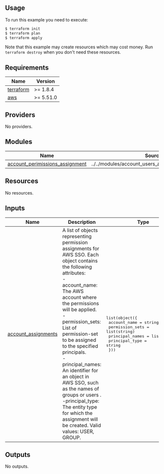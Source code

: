 <!-- BEGIN_TF_DOCS -->
  ## Usage

  To run this example you need to execute:

  ```bash
  $ terraform init
  $ terraform plan
  $ terraform apply
  ```

  Note that this example may create resources which may cost money. Run `terraform destroy` when you don't need these resources.

## Requirements

| Name | Version |
|------|---------|
| <a name="requirement_terraform"></a> [terraform](#requirement\_terraform) | >=  1.8.4 |
| <a name="requirement_aws"></a> [aws](#requirement\_aws) | >= 5.51.0 |

## Providers

No providers.

## Modules

| Name | Source | Version |
|------|--------|---------|
| <a name="module_account_perimissions_assignment"></a> [account\_perimissions\_assignment](#module\_account\_perimissions\_assignment) | ../../modules/account_users_and_groups_assignments | n/a |

## Resources

No resources.

## Inputs

| Name | Description | Type | Default | Required |
|------|-------------|------|---------|:--------:|
| <a name="input_account_assignments"></a> [account\_assignments](#input\_account\_assignments) | A list of objects representing permission assignments for AWS SSO. Each object contains the following attributes:<br>  - account\_name: The AWS account where the permissions will be applied.<br>  - permission\_sets: List of permission-set to be assigned to the specified principals.<br>  - principal\_names: An identifier for an object in AWS SSO, such as the names of groups or users .<br>   -principal\_type: The entity type for which the assignment will be created. Valid values: USER, GROUP. | <pre>list(object({<br>    account_name    = string<br>    permission_sets = list(string)<br>    principal_names = list(string)<br>    principal_type  = string<br>  }))</pre> | <pre>[<br>  {<br>    "account_name": "staging",<br>    "permission_sets": [<br>      "StagingDev"<br>    ],<br>    "principal_names": [<br>      "Staging_Dev"<br>    ],<br>    "principal_type": "GROUP"<br>  }<br>]</pre> | no |

## Outputs

No outputs.
<!-- END_TF_DOCS -->
